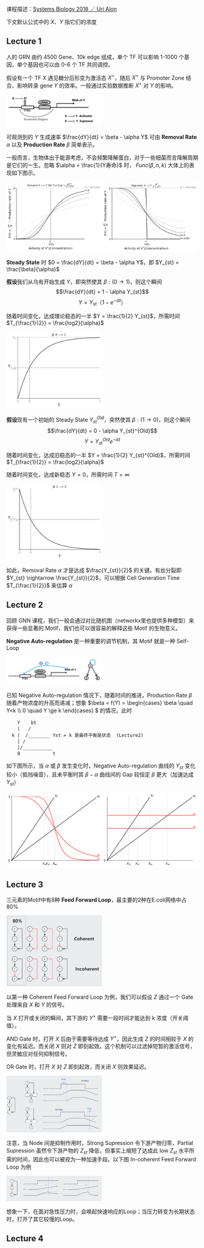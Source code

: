 <script>
MathJax = {
  tex: {
    inlineMath: [['$', '$'], ['\\\\(', '\\\\)']]
  },
  svg: {
    fontCache:   'global'   // 'local',or 'global' or 'none'
  }
};
</script>
<script type="text/javascript" id="MathJax-script" async
  src="https://cdn.jsdelivr.net/npm/mathjax@3/es5/tex-svg.js">
</script>

<style>
img{
    width: 49.9%;
}
</style>


课程描述：[Systems Biology 2018 ／ Uri Alon](https://www.bilibili.com/video/BV1YT411c7Y9/)

下文默认公式中的 $X$、$Y$ 指它们的浓度

## Lecture 1

人的 GRN 由约 4500 Gene、10k edge 组成，单个 TF 可以影响 1-1000 个基因，单个基因也可以由 0-6 个 TF 共同调控。

假设有一个 TF $X$ 遇见糖分后形变为激活态 $X^{+}$，随后 $X^{+}$ 与 Promoter Zone 结合，影响转录 gene $Y$ 的效率。一般通过实验数据推断 $X^{+}$ 对 $Y$ 的影响。

![](./System_Biology/1-0.png)


可观测到的 $Y$ 生成速率 $\frac{dY}{dt} = \beta - \alpha Y$ 可由 **Removal Rate** $\alpha$ 以及 **Production Rate** $\beta$ 简单表示。

一般而言，生物体出于能源考虑，不会频繁降解蛋白，对于一些细菌而言降解周期是它们的一生。忽略 $\alpha = \frac{1}{Y寿命}$ 时， $Func(\beta,n,k)$ 大体上的表现如下图示。

![](./System_Biology/1-1.png)![](./System_Biology/1-2.png)


**Steady State** 时 $0 = \frac{dY}{dt} = \beta - \alpha Y$，即 $Y_{st} = \frac{\beta}{\alpha}$

**假设**我们从乌有开始生成 $Y$，即突然使其 $\beta: (0 \rightarrow 1)$，则这个瞬间 
$$\frac{dY}{dt} = 1 - \alpha Y_{st}$$
$$Y = Y_{st} （1-e^{-\alpha t}）$$

随着时间变化，达成理论稳态的一半 $Y = \frac{1}{2} Y_{st}$，所需时间 $T_{\frac{1}{2}} = \frac{log2}{\alpha}$

![](./System_Biology/1-4.png)



**假设**现有一个初始的 Steady State $Y_{st}^{Old}$，突然使其 $\beta: (1 \rightarrow 0)$，则这个瞬间 
$$\frac{dY}{dt} = 0 - \alpha Y_{st}^{Old}$$
$$Y = Y_{st}^{Old} e^{-\alpha t}$$

随着时间变化，达成旧稳态的一半 $Y = \frac{1}{2} Y_{st}^{Old}$，所需时间 $T_{\frac{1}{2}} = \frac{log2}{\alpha}$

随着时间变化，达成新稳态 $Y = 0$，所需时间 $T = \infty$

![](./System_Biology/1-3.png)

如此，Removal Rate $\alpha$ 才是达成 $\frac{Y_{st}}{2}$ 的关键。有丝分裂即 $Y_{st} \rightarrow \frac{Y_{st}}{2}$，可以根据 Cell Generation Time $T_{\frac{1}{2}}$ 来估算 $\alpha$


## Lecture 2

回顾 GNN 课程，我们一般会通过对比随机图（networkx里也提供多种模型）来获得一些显著的 Motif，我们也可以很容易的解释这些 Motif 的生物意义。

**Negative Auto-regulation** 是一种重要的调节机制，其 Motif 就是一种 Self-Loop

![](./System_Biology/2-0.png)


已知 Negative Auto-regulation 情况下，随着时间的推进，Production Rate $\beta$ 随着产物浓度的升高而递减；想象 $\beta = f(Y) = \begin{cases} \beta \quad Y<k  \\\\ 0 \quad Y \ge k \end{cases} $ 的情况，此时 

```
    Y    bt
    |   /
  k |  /________ Yst = k 是最终平衡是状态  (Lecture2)
    | /
    |/___________
    0            t
```

如下图所示，当 $\alpha$ 或 $\beta$ 发生变化时，Negative Auto-regulation 曲线的 $Y_{st}$ 变化较小（抵挡噪音），且未平衡时其 $\beta-\alpha$ 曲线间的 Gap 较恒定 $\beta$ 更大（加速达成 $Y_{st}$）

![](./System_Biology/2-1.png)![](./System_Biology/2-2.png)


## Lecture 3

三元素的Motif中有8种 **Feed Forward Loop**，最主要的2种在E.coli网络中占80%

![](./System_Biology/3-0.png)


以第一种 Coherent Feed Forward Loop 为例，我们可以假设 $Z$ 通过一个 Gate 处理来自 $X$ 和 $Y$ 的信号。

当 $X$ 打开或关闭的瞬间，其下游的 $Y^{+}$ 需要一段时间才能达到 k 浓度（开关阈值）。

AND Gate 时，打开 $X$ 后由于需要等待达成 $Y^{+}$，因此生成 $Z$ 的时间相较于 $X$ 的变化有延迟。而关闭 $X$ 则对 $Z$ 即刻起效。这个机制可以过滤掉短暂的激活信号，但灵敏应对任何抑制信号。

OR Gate 时，打开 $X$ 对 $Z$ 即刻起效，而关闭 $X$ 则效果延迟。

![](./System_Biology/3-1.png)



注意，当 Node 间是抑制作用时，Strong Supression 令下游产物归零，Partial Supression 虽然令下游产物的 $Z_{st}$ 降低，但事实上缩短了达成此 low $Z_{st}$ 水平所需的时间，因此也可以被视为一种加速手段。以下图 In-coherent Feed Forward Loop 为例

![](./System_Biology/3-2.png)

想象一下，在面对急性压力时，会唤起快速响应的Loop；当压力转变为长期状态时，打开了其它较慢的Loop。


## Lecture 4



